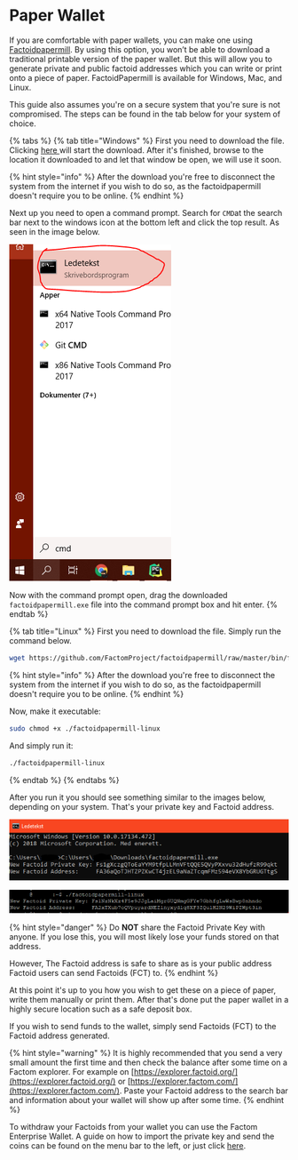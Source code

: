 # Paper Wallet

If you are comfortable with paper wallets, you can make one using [Factoidpapermill](https://github.com/FactomProject/factoidpapermill). By using this option, you won’t be able to download a traditional printable version of the paper wallet. But this will allow you to generate private and public factoid addresses which you can write or print onto a piece of paper. FactoidPapermill is available for Windows, Mac, and Linux.

This guide also assumes you're on a secure system that you're sure is not compromised. The steps can be found in the tab below for your system of choice. 

{% tabs %}
{% tab title="Windows" %}
First you need to download the file. Clicking [here ](https://github.com/FactomProject/factoidpapermill/raw/master/bin/factoidpapermill.exe)will start the download. After it's finished, browse to the location it downloaded to and let that window be open, we will use it soon.

{% hint style="info" %}
After the download you're free to disconnect the system from the internet if you wish to do so, as the factoidpapermill doesn't require you to be online.
{% endhint %}

Next up you need to open a command prompt. Search for `CMD`at the search bar next to the windows icon at the bottom left and click the top result. As seen in the image below.

![The windows language here is not english, thus the result might be different from what you get. ](../.gitbook/assets/cmd.png)

Now with the command prompt open, drag the downloaded `factoidpapermill.exe` file into the command prompt box and hit enter.
{% endtab %}

{% tab title="Linux" %}
First you need to download the file. Simply run the command below.

```bash
wget https://github.com/FactomProject/factoidpapermill/raw/master/bin/factoidpapermill-linux
```

{% hint style="info" %}
After the download you're free to disconnect the system from the internet if you wish to do so, as the factoidpapermill doesn't require you to be online. 
{% endhint %}

Now, make it executable:

```bash
sudo chmod +x ./factoidpapermill-linux
```

And simply run it:

```bash
./factoidpapermill-linux
```
{% endtab %}
{% endtabs %}

After you run it you should see something similar to the images below, depending on your system. That's your private key and Factoid address.

![Example of running the Factoidpapermill on Windows. ](../.gitbook/assets/papermill-example%20%281%29.PNG)

![Example of running the Factoidpapermill on Linux. ](../.gitbook/assets/papermill-example.PNG)

{% hint style="danger" %}
Do **NOT** share the Factoid Private Key with anyone. If you lose this, you will most likely lose your funds stored on that address. 

However, The Factoid address is safe to share as is your public address Factoid users can send Factoids \(FCT\) to.
{% endhint %}

At this point it's up to you how you wish to get these on a piece of paper, write them manually or print them. After that's done put the paper wallet in a highly secure location such as a safe deposit box.

 If you wish to send funds to the wallet, simply send Factoids \(FCT\) to the Factoid address generated.

{% hint style="warning" %}
It is highly recommended that you send a very small amount the first time and then check the balance after some time on a Factom explorer. For example on [https://explorer.factoid.org/](https://explorer.factoid.org/) or [https://explorer.factom.com/](https://explorer.factom.com/). Paste your Factoid address to the search bar and information about your wallet will show up after some time.
{% endhint %}

To withdraw your Factoids from your wallet you can use the Factom Enterprise Wallet. A guide on how to import the private key and send the coins can be found on the menu bar to the left, or just click [here](https://developers.factomprotocol.org/wallets/enterprise-wallet-setup).

